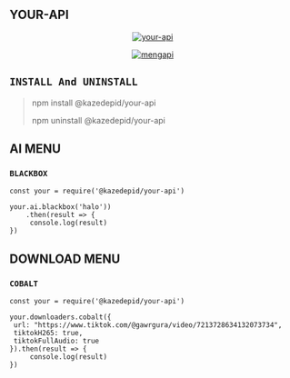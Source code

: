 ## YOUR-API

</div>

<p align="center">
<a href="##"><img title="your-api" src="https://img.shields.io/static/v1?label=package&message=your-api&color=red"></a>
</p>

<p align="center">
<a href="#"><img title="mengapi" src="https://img.shields.io/static/v1?label=FREE&message=your-api&color=pink"></a>
</p>

## ```INSTALL And UNINSTALL```
> npm install @kazedepid/your-api
>  
> npm uninstall @kazedepid/your-api


## AI MENU

### ```BLACKBOX```
``` 
const your = require('@kazedepid/your-api')

your.ai.blackbox('halo'))
    .then(result => {
     console.log(result)
})
```


## DOWNLOAD MENU

### ```COBALT```
``` 
const your = require('@kazedepid/your-api')

your.downloaders.cobalt({
 url: "https://www.tiktok.com/@gawrgura/video/7213728634132073734",
 tiktokH265: true,
 tiktokFullAudio: true
}).then(result => {
     console.log(result)
})
```
